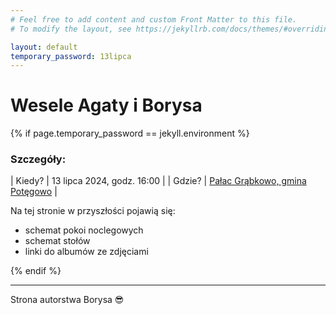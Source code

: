 ```yaml
---
# Feel free to add content and custom Front Matter to this file.
# To modify the layout, see https://jekyllrb.com/docs/themes/#overriding-theme-defaults

layout: default
temporary_password: 13lipca
---
```


# Wesele Agaty i Borysa

{% if page.temporary_password == jekyll.environment %}

### Szczegóły:

| Kiedy? | 13 lipca 2024, godz. 16:00 |
| Gdzie? | [Pałac Grąbkowo, gmina Potęgowo](https://goo.gl/maps/KFviF7jsRg4Z3H1L6) |

Na tej stronie w przyszłości pojawią się:

- schemat pokoi noclegowych
- schemat stołów
- linki do albumów ze zdjęciami

{% endif %}

---

Strona autorstwa Borysa 😎
